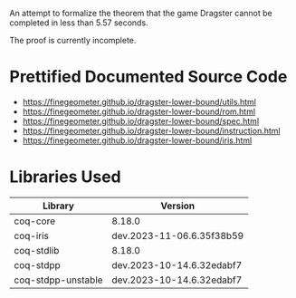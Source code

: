 An attempt to formalize the theorem that the game Dragster cannot be completed in less than 5.57 seconds.

The proof is currently incomplete.

# Prettified Documented Source Code

- https://finegeometer.github.io/dragster-lower-bound/utils.html
- https://finegeometer.github.io/dragster-lower-bound/rom.html
- https://finegeometer.github.io/dragster-lower-bound/spec.html
- https://finegeometer.github.io/dragster-lower-bound/instruction.html
- https://finegeometer.github.io/dragster-lower-bound/iris.html

# Libraries Used

| Library            | Version                   |
|--------------------|---------------------------|
| coq-core           | 8.18.0                    |
| coq-iris           | dev.2023-11-06.6.35f38b59 |
| coq-stdlib         | 8.18.0                    |
| coq-stdpp          | dev.2023-10-14.6.32edabf7 |
| coq-stdpp-unstable | dev.2023-10-14.6.32edabf7 |
